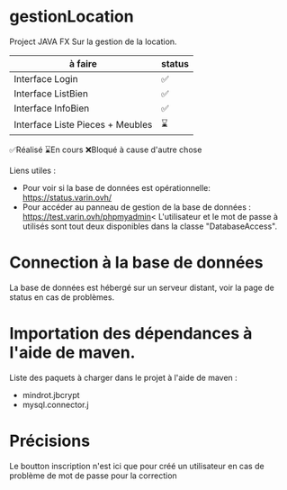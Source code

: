 # gestionLocation
Project JAVA FX Sur la gestion de la location.

|à faire|status|
|---|---|
|Interface Login|✅|
|Interface ListBien|✅|
|Interface InfoBien|✅|
|Interface Liste Pieces + Meubles|⌛|

✅Réalisé
⌛En cours
❌Bloqué à cause d'autre chose

Liens utiles :
* Pour voir si la base de données est opérationnelle: https://status.varin.ovh/
* Pour accéder au panneau de gestion de la base de données : https://test.varin.ovh/phpmyadmin<
L'utilisateur et le mot de passe à utilisés sont tout deux disponibles dans la classe "DatabaseAccess".

# Connection à la base de données
La base de données est hébergé sur un serveur distant, voir la page de status en cas de problèmes.
# Importation des dépendances à l'aide de maven.

Liste des paquets à charger dans le projet à l'aide de maven : 
* mindrot.jbcrypt
* mysql.connector.j

# Précisions
Le boutton inscription n'est ici que pour créé un utilisateur en cas de problème de mot de passe pour la correction




